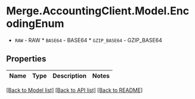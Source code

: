 # Merge.AccountingClient.Model.EncodingEnum
* `RAW` - RAW * `BASE64` - BASE64 * `GZIP_BASE64` - GZIP_BASE64

## Properties

Name | Type | Description | Notes
------------ | ------------- | ------------- | -------------

[[Back to Model list]](../README.md#documentation-for-models) [[Back to API list]](../README.md#documentation-for-api-endpoints) [[Back to README]](../README.md)

